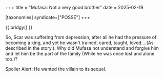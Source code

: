 +++
title = "Mufasa: Not a very good brother"
date = 2025-02-19

[taxonomies]
syndicate=["POSSE"]
+++

{{ bridgy() }}

So, Scar was suffering from depression, after all he had the pressure of becoming a king, and yet he wasn't trained, cared, taught, loved....(As described in the story.). Why did Mufasa not understand and forgive him and let him be the part of the family (While he was once lost and alone too.)?

Spoiler Alert: He wanted the villain to its sequel.
